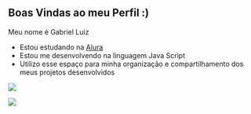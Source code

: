 ## Boas Vindas ao meu Perfil :)

Meu nome é Gabriel Luiz

- Estou estudando na [Alura](https://www.alura.com.br)
- Estou me desenvolvendo na linguagem Java Script
- Utilizo esse espaço para minha organização e compartilhamento dos meus projetos desenvolvidos

![](https://media.tenor.com/Kl9Ca5S5JwIAAAAM/mad.gif)

![](https://media.tenor.com/m1qy_yCiZCwAAAAM/goku-tired-goku.gif)
